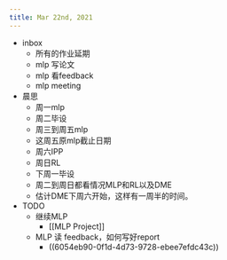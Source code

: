 ```yaml
---
title: Mar 22nd, 2021
---
```


- inbox
	- 所有的作业延期
	- mlp 写论文
	- mlp 看feedback
	- mlp meeting
- 晨思
	- 周一mlp
	- 周二毕设
	- 周三到周五mlp
	- 这周五原mlp截止日期
	- 周六IPP
	- 周日RL
	- 下周一毕设
	- 周二到周日都看情况MLP和RL以及DME
	- 估计DME下周六开始，这样有一周半的时间。
- TODO
	- 继续MLP
		- [[MLP Project]]
	- MLP 读 feedback，如何写好report
		- ((6054eb90-0f1d-4d73-9728-ebee7efdc43c))